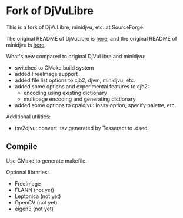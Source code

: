 Fork of DjVuLibre
=================

This is a fork of DjVuLibre, minidjvu, etc. at SourceForge.

The original README of DjVuLibre is [here](README), and the original README of minidjvu is [here](minidjvu/README).

What's new compared to original DjVuLibre and minidjvu:
* switched to CMake build system
* added FreeImage support
* added file list options to cjb2, djvm, minidjvu, etc.
* added some options and experimental features to cjb2:
  * encoding using existing dictionary
  * multipage encoding and generating dictionary
* added some options to cpaldjvu: lossy option, specify palette, etc.

Additional utilities:
* tsv2djvu: convert .tsv generated by Tesseract to .dsed.

Compile
-------

Use CMake to generate makefile.

Optional libraries:
* FreeImage
* FLANN (not yet)
* Leptonica (not yet)
* OpenCV (not yet)
* eigen3 (not yet)
